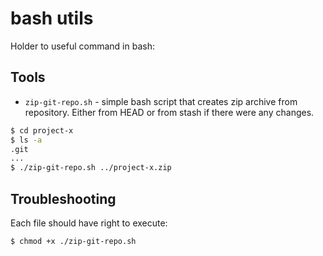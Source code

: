 bash utils
==========

Holder to useful command in bash:

Tools
-----

- `zip-git-repo.sh` - simple bash script that creates zip archive from repository. Either from HEAD or from stash if there were any changes.

```bash
$ cd project-x
$ ls -a
.git
...
$ ./zip-git-repo.sh ../project-x.zip
```

Troubleshooting
---------------

Each file should have right to execute:

```bash
$ chmod +x ./zip-git-repo.sh
```

